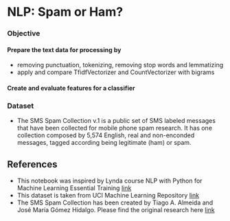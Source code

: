 # NLP: Spam or Ham?
### Objective
#### Prepare the text data for processing by
* removing punctuation, tokenizing, removing stop words and lemmatizing
* apply and compare TfidfVectorizer and CountVectorizer with bigrams
#### Create and evaluate features for a classifier

### Dataset
* The SMS Spam Collection v.1 is a public set of SMS labeled messages that have been collected for mobile phone spam research. It has one collection composed by 5,574 English, real and non-enconded messages, tagged according being legitimate (ham) or spam.

## References
* This notebook was inspired by Lynda course NLP with Python for Machine Learning Essential Training  [link](https://www.lynda.com/Python-tutorials/NLP-Python-Machine-Learning-Essential-Training/622075-2.html)
* This dataset is taken from UCI Machine Learning Repository [link](https://archive.ics.uci.edu/ml/datasets/sms+spam+collection)
* The SMS Spam Collection has been created by Tiago A. Almeida and José María Gómez Hidalgo. Please find the original research here [link](http://www.dt.fee.unicamp.br/~tiago/smsspamcollection/)

